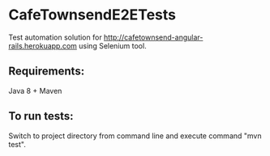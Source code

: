 # CafeTownsendE2ETests
Test automation solution for http://cafetownsend-angular-rails.herokuapp.com using Selenium tool.

## Requirements:
Java 8 +
Maven

## To run tests:
Switch to project directory from command line and execute command "mvn test".
